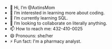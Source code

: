 - 👋 Hi, I’m @AxtinsMom
- 👀 I’m interested in learning more about coding.
- 🌱 I’m currently learning SQL.
- 💞️ I’m looking to collaborate on literally anything.
- 📫 How to reach me: 432-410-0025
- 😄 Pronouns: she/her
- ⚡ Fun fact: I'm a pharmacy analyst.

<!---
AxtinsMom/AxtinsMom is a ✨ special ✨ repository because its `README.md` (this file) appears on your GitHub profile.
You can click the Preview link to take a look at your changes.
--->
